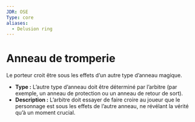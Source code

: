 ```yaml
---
JDR: OSE
Type: core
aliases:
  - Delusion ring
---
```

# Anneau de tromperie

Le porteur croit être sous les effets d’un autre type d’anneau magique.

- **Type :** L’autre type d’anneau doit être déterminé par l’arbitre (par exemple, un anneau de protection ou un anneau de retour de sort).
- **Description :** L’arbitre doit essayer de faire croire au joueur que le personnage est sous les effets de l’autre anneau, ne révélant la vérité qu’à un moment crucial.